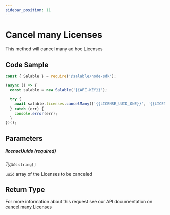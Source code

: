 ```yaml
---
sidebar_position: 11
---
```


# Cancel many Licenses

This method will cancel many ad hoc Licenses

## Code Sample

```typescript
const { Salable } = require('@salable/node-sdk');

(async () => {
  const salable = new Salable('{{API-KEY}}');

  try {
    await salable.licenses.cancelMany(['{{LICENSE_UUID_ONE}}', '{{LICENSE_UUID_TWO}}']);
  } catch (err) {
    console.error(err);
  }
})();
```

## Parameters

##### licenseUuids (_required_)

_Type:_ `string[]`

`uuid` array of the Licenses to be canceled

## Return Type

For more information about this request see our API documentation on [cancel many Licenses](https://docs.salable.app/api#tag/Licenses/operation/cancelLicenses)
